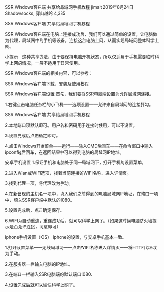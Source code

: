 SSR Windows客户端 共享给局域网手机教程
jimait 2019年8月24日 Shadowsocks, 穿山越岭 4,385

SSR Windows客户端 共享给局域网手机教程

 

SSR Windows客户端在电脑上连接成功后，我们可以通过简单的设置，让电脑做为代理，局域网中的手机等设备，连接这台电脑上网，从而实现局域网整体科学上网。

小提示：这种共享方法，由于要保持电脑开机状态，所以仅适用于手机需要临时科学上网的情况，一般不适用于日常使用。

SSR Windows客户端的相关内容，可以参考：

SSR Windows客户端下载、安装及使用教程

 

SSR Windows客户端设置
首先，我们要将SSR电脑端设置为允许局域网连接。

1.右键点击电脑任务栏的小飞机——选项设置——允许来自局域网的连接打勾。

SSR Windows客户端 共享给局域网手机教程

 

2.本地端口项默认即可。用户名和密码用于连接时使用，可以不设置。

3.设置完成后点击确定即可。

4.点击Windows开始菜单——运行——输入CMD后回车——在命令窗口中输入ipconfig后回车，在返回结果中可以得到电脑的局域网IP地址。

 

安卓手机设置
1.保证手机和电脑处于同一局域网下，打开手机的设置菜单。

2.进入Wlan或WIFI选项，找到当前连接的WIFI名称，进入详情页。

3.找到代理一项，将代理改为手动。

4.在新出现的主机名一项中，填入我们之前得到的电脑局域网IP地址，在端口一项中，填入SSR客户端中默认的1080。

5.设置完成后，点击确定保存。

6.WIFI为自动重连，重连成功后，就可以科学上网了。（如果这时候电脑防火墙提示是否允许连接，同意即可）

 

iphone手机设置（IOS）
iphone的设置，与安卓手机基本一致。

1.打开设置菜单——无线局域网——点击WIFI名称进入详情页——将HTTP代理改为手动。

2.在服务器一栏输入电脑的IP地址。

3.在端口一栏输入SSR电脑端的默认端口1080.

4.设置完成后就可以愉快科学上网了。